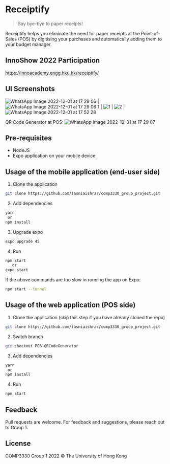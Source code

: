 # Receiptify

> Say bye-bye to paper receipts!

Receiptify helps you eliminate the need for paper receipts at the Point-of-Sales (POS) by digitising your purchases and automatically adding them to your budget manager.

## InnoShow 2022 Participation
https://innoacademy.engg.hku.hk/receiptify/

## UI Screenshots
![WhatsApp Image 2022-12-01 at 17 29 06](https://user-images.githubusercontent.com/61655124/205020313-ae9d9b6c-8314-4780-939a-f366126e534b.jpg) | ![WhatsApp Image 2022-12-01 at 17 29 06 1](https://user-images.githubusercontent.com/61655124/205020373-7c122eb6-523e-405b-b8e6-09aa951806b6.jpg) | ![1](https://user-images.githubusercontent.com/61655124/205020426-b54744c5-d8ca-44f0-824b-c5edf544ecb8.jpg) | ![2](https://user-images.githubusercontent.com/61655124/205020486-3e98068e-8a01-49a3-b127-ae66130d3371.jpg) | ![WhatsApp Image 2022-12-01 at 17 52 28](https://user-images.githubusercontent.com/61655124/205027064-9579343b-55c5-4e5e-bd63-1dc327a21516.jpg)

QR Code Generator at POS:
![WhatsApp Image 2022-12-01 at 17 29 07](https://user-images.githubusercontent.com/61655124/205020541-1c95bcd5-bb24-4e5a-aeac-6b1f4ec8577a.jpg)

## Pre-requisites

- NodeJS
- Expo application on your mobile device

## Usage of the mobile application (end-user side)

1. Clone the application

```bash
git clone https://github.com/tasniaishrar/comp3330_group_project.git
```
2. Add dependencies

```bash
yarn
 or
npm install
```
3. Upgrade expo

```bash
expo upgrade 45
```

4. Run

```bash
npm start
   or
expo start

```

If the above commands are too slow in running the app on Expo:
```bash
npm start --tunnel

```
## Usage of the web application (POS side)

1. Clone the application (skip this step if you have already cloned the repo)

```bash
git clone https://github.com/tasniaishrar/comp3330_group_project.git
```

2. Switch branch

```bash
git checkout POS-QRCodeGenerator
```

3. Add dependencies

```bash
yarn
 or
npm install
```

4. Run

```bash
npm start

```

## Feedback

Pull requests are welcome. 
For feedback and suggestions, please reach out to Group 1.


## License

COMP3330 Group 1 2022 &copy; The University of Hong Kong 
